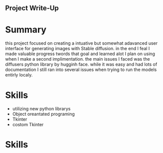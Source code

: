 ## Project Write-Up ##
# Summary #
this project focused on creating a intuative but somewhat adavanced user interface for generating images with Stable diffusion. in the end I feal I made valuable progress twords that goal and learned alot I plan on using when I make a second implimentation. the main issues I faced was the diffusers python library by hugginh face. while it was easy and had lots of documentation I still ran into several issues when trying to run the models entirly localy.

# Skills #
- utilizing new python librarys
- Object oreantated programing
- Tkinter
- costom Tkinter

# Skills #
